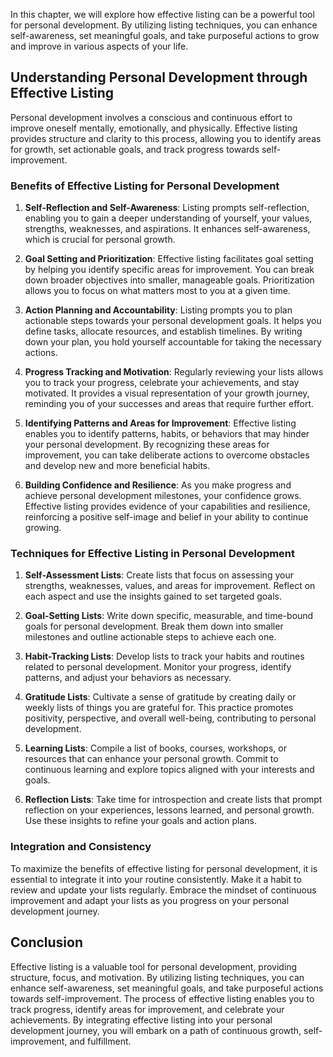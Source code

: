 
In this chapter, we will explore how effective listing can be a powerful tool for personal development. By utilizing listing techniques, you can enhance self-awareness, set meaningful goals, and take purposeful actions to grow and improve in various aspects of your life.

**Understanding Personal Development through Effective Listing**
----------------------------------------------------------------

Personal development involves a conscious and continuous effort to improve oneself mentally, emotionally, and physically. Effective listing provides structure and clarity to this process, allowing you to identify areas for growth, set actionable goals, and track progress towards self-improvement.

### **Benefits of Effective Listing for Personal Development**

1. **Self-Reflection and Self-Awareness**: Listing prompts self-reflection, enabling you to gain a deeper understanding of yourself, your values, strengths, weaknesses, and aspirations. It enhances self-awareness, which is crucial for personal growth.

2. **Goal Setting and Prioritization**: Effective listing facilitates goal setting by helping you identify specific areas for improvement. You can break down broader objectives into smaller, manageable goals. Prioritization allows you to focus on what matters most to you at a given time.

3. **Action Planning and Accountability**: Listing prompts you to plan actionable steps towards your personal development goals. It helps you define tasks, allocate resources, and establish timelines. By writing down your plan, you hold yourself accountable for taking the necessary actions.

4. **Progress Tracking and Motivation**: Regularly reviewing your lists allows you to track your progress, celebrate your achievements, and stay motivated. It provides a visual representation of your growth journey, reminding you of your successes and areas that require further effort.

5. **Identifying Patterns and Areas for Improvement**: Effective listing enables you to identify patterns, habits, or behaviors that may hinder your personal development. By recognizing these areas for improvement, you can take deliberate actions to overcome obstacles and develop new and more beneficial habits.

6. **Building Confidence and Resilience**: As you make progress and achieve personal development milestones, your confidence grows. Effective listing provides evidence of your capabilities and resilience, reinforcing a positive self-image and belief in your ability to continue growing.

### **Techniques for Effective Listing in Personal Development**

1. **Self-Assessment Lists**: Create lists that focus on assessing your strengths, weaknesses, values, and areas for improvement. Reflect on each aspect and use the insights gained to set targeted goals.

2. **Goal-Setting Lists**: Write down specific, measurable, and time-bound goals for personal development. Break them down into smaller milestones and outline actionable steps to achieve each one.

3. **Habit-Tracking Lists**: Develop lists to track your habits and routines related to personal development. Monitor your progress, identify patterns, and adjust your behaviors as necessary.

4. **Gratitude Lists**: Cultivate a sense of gratitude by creating daily or weekly lists of things you are grateful for. This practice promotes positivity, perspective, and overall well-being, contributing to personal development.

5. **Learning Lists**: Compile a list of books, courses, workshops, or resources that can enhance your personal growth. Commit to continuous learning and explore topics aligned with your interests and goals.

6. **Reflection Lists**: Take time for introspection and create lists that prompt reflection on your experiences, lessons learned, and personal growth. Use these insights to refine your goals and action plans.

### **Integration and Consistency**

To maximize the benefits of effective listing for personal development, it is essential to integrate it into your routine consistently. Make it a habit to review and update your lists regularly. Embrace the mindset of continuous improvement and adapt your lists as you progress on your personal development journey.

Conclusion
----------

Effective listing is a valuable tool for personal development, providing structure, focus, and motivation. By utilizing listing techniques, you can enhance self-awareness, set meaningful goals, and take purposeful actions towards self-improvement. The process of effective listing enables you to track progress, identify areas for improvement, and celebrate your achievements. By integrating effective listing into your personal development journey, you will embark on a path of continuous growth, self-improvement, and fulfillment.

